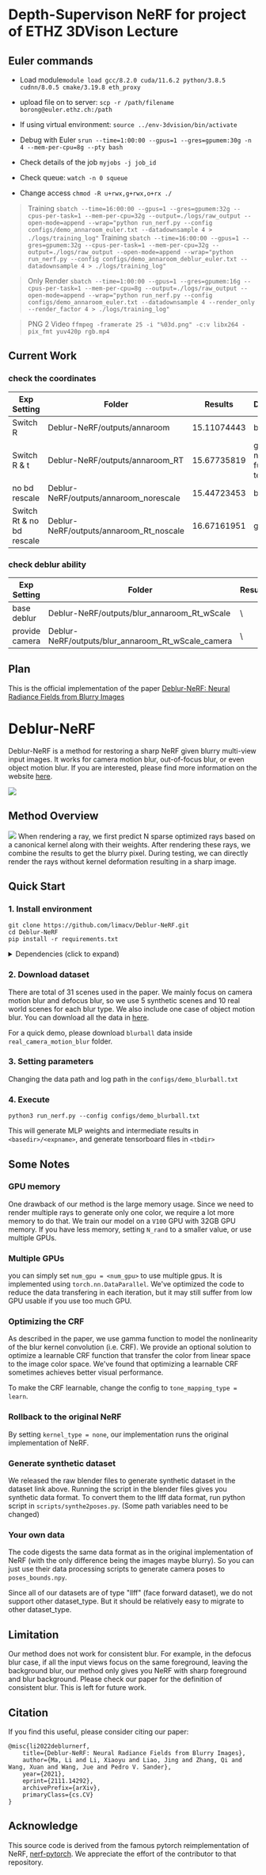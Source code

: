 # Depth-Supervison NeRF for project of ETHZ 3DVison Lecture

## Euler commands
* Load module`module load gcc/8.2.0 cuda/11.6.2 python/3.8.5 cudnn/8.0.5 cmake/3.19.8 eth_proxy`

* upload file on to server: `scp -r /path/filename borong@euler.ethz.ch:/path`

* If using virtual environment: `source ../env-3dvision/bin/activate`

* Debug with Euler `srun --time=1:00:00 --gpus=1 --gres=gpumem:30g -n 4 --mem-per-cpu=8g --pty bash`

* Check details of the job `myjobs -j job_id`
* Check queue: `watch -n 0 squeue`
* Change access `chmod -R u+rwx,g+rwx,o+rx ./`

> Training `sbatch --time=16:00:00 --gpus=1 --gres=gpumem:32g --cpus-per-task=1 --mem-per-cpu=32g --output=./logs/raw_output --open-mode=append --wrap="python run_nerf.py --config configs/demo_annaroom_euler.txt --datadownsample 4 > ./logs/training_log"`
> Training `sbatch --time=16:00:00 --gpus=1 --gres=gpumem:32g --cpus-per-task=1 --mem-per-cpu=32g --output=./logs/raw_output --open-mode=append --wrap="python run_nerf.py --config configs/demo_annaroom_deblur_euler.txt --datadownsample 4 > ./logs/training_log"`


> Only Render `sbatch --time=1:00:00 --gpus=1 --gres=gpumem:16g --cpus-per-task=1 --mem-per-cpu=8g --output=./logs/raw_output --open-mode=append --wrap="python run_nerf.py --config configs/demo_annaroom_euler.txt --datadownsample 4 --render_only --render_factor 4 > ./logs/training_log"`

> PNG 2 Video `ffmpeg -framerate 25 -i "%03d.png" -c:v libx264 -pix_fmt yuv420p rgb.mp4`


## Current Work
### check the coordinates
| Exp Setting | Folder  | Results | Deform |
|-------------|---------|---------|---------|
| Switch R  |  Deblur-NeRF/outputs/annaroom   |   15.11074443    | bad |
| Switch R & t | Deblur-NeRF/outputs/annaroom_RT |    15.67735819    | good, need further test |
| no bd rescale | Deblur-NeRF/outputs/annaroom_norescale |    15.44723453    | bad |
| Switch Rt & no bd rescale | Deblur-NeRF/outputs/annaroom_Rt_noscale |    16.67161951    | good |

### check deblur ability
| Exp Setting | Folder  | Results | Deform |
|-------------|---------|---------|---------|
| base deblur  |  Deblur-NeRF/outputs/blur_annaroom_Rt_wScale   |    \    |  \ |
| provide camera | Deblur-NeRF/outputs/blur_annaroom_Rt_wScale_camera |     \    |  \ |


## Plan


This is the official implementation of the paper [Deblur-NeRF: Neural Radiance Fields from Blurry Images](https://arxiv.org/abs/2111.14292)
# Deblur-NeRF

Deblur-NeRF is a method for restoring a sharp NeRF given blurry multi-view input images. It works for camera motion blur, out-of-focus blur, or even object motion blur. If you are interested, please find more information on the website [here](https://limacv.github.io/deblurnerf/).

![](https://limacv.github.io/deblurnerf/images/teaser.jpg)

## Method Overview

![](https://limacv.github.io/deblurnerf/images/pipeline.png)
When rendering a ray, we first predict N sparse optimized rays based on a canonical kernel along with their weights. After rendering these rays, we combine the results to get the blurry pixel. During testing, we can directly render the rays without kernel deformation resulting in a sharp image.

## Quick Start

### 1. Install environment

```
git clone https://github.com/limacv/Deblur-NeRF.git
cd Deblur-NeRF
pip install -r requirements.txt
```
<details>
  <summary> Dependencies (click to expand) </summary>

   - numpy
   - scikit-image
   - torch>=1.8
   - torchvision>=0.9.1
   - imageio
   - imageio-ffmpeg
   - matplotlib
   - configargparse
   - tensorboardX>=2.0
   - opencv-python
</details>

### 2. Download dataset
There are total of 31 scenes used in the paper. We mainly focus on camera motion blur and defocus blur, so we use 5 synthetic scenes and 10 real world scenes for each blur type. We also include one case of object motion blur. You can download all the data in [here](https://hkustconnect-my.sharepoint.com/:f:/g/personal/lmaag_connect_ust_hk/EqB3QrnNG5FMpGzENQq_hBMBSaCQiZXP7yGCVlBHIGuSVA?e=UaSQCC). 

For a quick demo, please download ```blurball``` data inside ```real_camera_motion_blur``` folder.

### 3. Setting parameters
Changing the data path and log path in the ```configs/demo_blurball.txt```

### 4. Execute

```
python3 run_nerf.py --config configs/demo_blurball.txt
```
This will generate MLP weights and intermediate results in ```<basedir>/<expname>```, and generate tensorboard files in ```<tbdir>```

## Some Notes

### GPU memory
One drawback of our method is the large memory usage. Since we need to render multiple rays to generate only one color, we require a lot more memory to do that. We train our model on a ```V100``` GPU with 32GB GPU memory. If you have less memory, setting ```N_rand``` to a smaller value, or use multiple GPUs.

### Multiple GPUs
you can simply set ```num_gpu = <num_gpu>``` to use multiple gpus. It is implemented using ```torch.nn.DataParallel```. We've optimized the code to reduce the data transfering in each iteration, but it may still suffer from low GPU usable if you use too much GPU.

### Optimizing the CRF
As described in the paper, we use gamma function to model the nonlinearity of the blur kernel convolution (i.e. CRF). We provide an optional solution to optimize a learnable CRF function that transfer the color from linear space to the image color space. We've found that optimizing a learnable CRF sometimes achieves better visual performance. 

To make the CRF learnable, change the config to ```tone_mapping_type = learn```.

### Rollback to the original NeRF
By setting ```kernel_type = none```, our implementation runs the original implementation of NeRF.


### Generate synthetic dataset
We released the raw blender files to generate synthetic dataset in the dataset link above.
Running the script in the blender files gives you synthetic data format.
To convert them to the llff data format, run python script in ```scripts/synthe2poses.py```. (Some path variables need to be changed)

### Your own data
The code digests the same data format as in the original implementation of NeRF (with the only difference being the images maybe blurry). So you can just use their data processing scripts to generate camera poses to ```poses_bounds.npy```.

Since all of our datasets are of type "llff" (face forward dataset), we do not support other dataset_type. But it should be relatively easy to migrate to other dataset_type. 

## Limitation
Our method does not work for consistent blur. For example, in the defocus blur case, if all the input views focus on the same foreground, leaving the background blur, our method only gives you NeRF with sharp foreground and blur background. Please check our paper for the definition of consistent blur. This is left for future work.

## Citation
If you find this useful, please consider citing our paper:
```
@misc{li2022deblurnerf,
    title={Deblur-NeRF: Neural Radiance Fields from Blurry Images},
    author={Ma, Li and Li, Xiaoyu and Liao, Jing and Zhang, Qi and Wang, Xuan and Wang, Jue and Pedro V. Sander},
    year={2021},
    eprint={2111.14292},
    archivePrefix={arXiv},
    primaryClass={cs.CV}
}
```

## Acknowledge
This source code is derived from the famous pytorch reimplementation of NeRF, [nerf-pytorch](https://github.com/yenchenlin/nerf-pytorch/). We appreciate the effort of the contributor to that repository.
